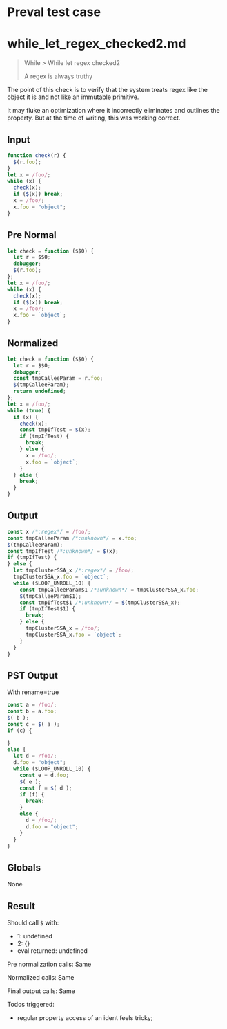 # Preval test case

# while_let_regex_checked2.md

> While > While let regex checked2
>
> A regex is always truthy

The point of this check is to verify that the system treats regex like the
object it is and not like an immutable primitive.

It may fluke an optimization where it incorrectly eliminates and outlines
the property. But at the time of writing, this was working correct.

## Input

`````js filename=intro
function check(r) {
  $(r.foo);
}
let x = /foo/; 
while (x) {
  check(x);
  if ($(x)) break;
  x = /foo/;
  x.foo = "object";
}
`````

## Pre Normal


`````js filename=intro
let check = function ($$0) {
  let r = $$0;
  debugger;
  $(r.foo);
};
let x = /foo/;
while (x) {
  check(x);
  if ($(x)) break;
  x = /foo/;
  x.foo = `object`;
}
`````

## Normalized


`````js filename=intro
let check = function ($$0) {
  let r = $$0;
  debugger;
  const tmpCalleeParam = r.foo;
  $(tmpCalleeParam);
  return undefined;
};
let x = /foo/;
while (true) {
  if (x) {
    check(x);
    const tmpIfTest = $(x);
    if (tmpIfTest) {
      break;
    } else {
      x = /foo/;
      x.foo = `object`;
    }
  } else {
    break;
  }
}
`````

## Output


`````js filename=intro
const x /*:regex*/ = /foo/;
const tmpCalleeParam /*:unknown*/ = x.foo;
$(tmpCalleeParam);
const tmpIfTest /*:unknown*/ = $(x);
if (tmpIfTest) {
} else {
  let tmpClusterSSA_x /*:regex*/ = /foo/;
  tmpClusterSSA_x.foo = `object`;
  while ($LOOP_UNROLL_10) {
    const tmpCalleeParam$1 /*:unknown*/ = tmpClusterSSA_x.foo;
    $(tmpCalleeParam$1);
    const tmpIfTest$1 /*:unknown*/ = $(tmpClusterSSA_x);
    if (tmpIfTest$1) {
      break;
    } else {
      tmpClusterSSA_x = /foo/;
      tmpClusterSSA_x.foo = `object`;
    }
  }
}
`````

## PST Output

With rename=true

`````js filename=intro
const a = /foo/;
const b = a.foo;
$( b );
const c = $( a );
if (c) {

}
else {
  let d = /foo/;
  d.foo = "object";
  while ($LOOP_UNROLL_10) {
    const e = d.foo;
    $( e );
    const f = $( d );
    if (f) {
      break;
    }
    else {
      d = /foo/;
      d.foo = "object";
    }
  }
}
`````

## Globals

None

## Result

Should call `$` with:
 - 1: undefined
 - 2: {}
 - eval returned: undefined

Pre normalization calls: Same

Normalized calls: Same

Final output calls: Same

Todos triggered:
- regular property access of an ident feels tricky;